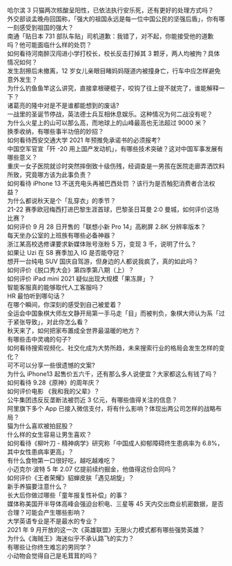 哈尔滨 3 只猫两次核酸呈阳性，已依法执行安乐死，还有更好的处理方式吗？  
外交部谈孟晚舟回国称，「强大的祖国永远是每一位中国公民的坚强后盾」，你有哪一刻感受到祖国的强大？  
南通「贴日本 731 部队车贴」司机道歉：我错了，对不起，你能接受他的道歉吗？他可能面临什么样的处罚？  
如何看待河南醉汉闯进小学打校长，校长反击打掉其 3 颗牙，两人均被拘？具体情况如何？  
发生刮擦后未撤离，12 岁女儿亲眼目睹妈妈隧道内被撞身亡，行车中应怎样避免意外发生？  
为什么钓鱼鱼竿这么讲究，直接拿根硬棍子，咬钩了往上提不就完了，谁能解释一下？  
诸葛亮的隆中对是不是谁都能想到的废话?  
一战里的圣诞节停战，英法德士兵互相休息娱乐。这种情况为何二战没有呢？  
为什么火星上的山可以那么高，而地球上的山峰最高也无法超过 9000 米？  
换季收纳，有哪些事半功倍的妙招？  
如何看待西安交通大学 2021 年预推免承诺书的必须报考?  
中国空军官宣「歼 -20 用上国产发动机」，有哪些技术突破？这对中国军事发展有哪些意义？  
重庆一女子医院就诊时突然摔倒致十级伤残，经调查是一男孩在医院走廊弄洒饮料所致，究竟哪方该为此事负责？  
如何看待 iPhone 13 不送充电头再被巴西处罚 ？该行为是否触犯消费者合法权益？  
为什么都说秋天是个「乱穿衣」的季节？  
21-22 赛季欧冠梅西打进巴黎生涯首球，巴黎圣日耳曼 2:0 曼城，如何评价这场比赛？  
如何评价 9 月 28 日开售的「联想小新 Pro 14」高刷屏 2.8K 分辨率版本？  
每天坐办公室的上班族有哪些必备神器？  
浙江某高校选修课要求新媒体账号涨粉 5 万，变现 3 千，说明了什么？  
如果让 Uzi 在 S8 赛季加入 IG 是否能夺冠？  
想开一台纯电 SUV 国庆自驾游，但身边的人都说我疯了，真的如此吗？  
如何评价《脱口秀大会》第四季第八期（上）？  
如何评价 iPad mini 2021 疑似出现大规模「果冻屏」？  
智能客服真的能够取代人工客服吗？  
HR 最怕听到哪句话？  
在哪个瞬间，你深刻的感受到自己被爱着？  
全运会中国象棋大师左文静开局第一手马走「目」而被判负，象棋大师认为系「过于紧张导致」，对此你怎么看？  
秋天来了，如何把家布置成全世界最温暖的地方？  
有哪些击中灵魂的句子?  
如何看待搜索视频化、社交化成为大势所趋，未来搜索行业的格局会发生怎样的变化？  
可不可以分享一些很遗憾的文案?  
为什么 iPhone13 起售价五六千，还有那么多人说便宜？大家都这么有钱了吗？  
如何看待 9.28《原神》的周年庆？  
如何评价电影 《我和我的父辈》？  
公牛集团违反反垄断法被罚近 3 亿元，有哪些值得关注的信息？  
阿里旗下多个 App 已接入微信支付，将有什么影响？体现出两公司怎样的战略布局？  
猫为什么喜欢被拍屁股？  
什么样的女生容易让男生喜欢？  
如何看待《柳叶刀 - 精神病学》研究称「中国成人抑郁障碍终生患病率为 6.8%，其中女性患病率更高」？  
有什么食物第一口很好吃，越吃越难吃？  
小迈克尔·波特 5 年 2.07 亿提前续约掘金，他值得这份合同吗？  
如何评价《王者荣耀》貂蝉皮肤「遇见胡旋」？  
新手养猫要注意什么？  
长大后你做过哪些「童年报复性补偿」的事？  
媒体称美国开半导体高峰会强迫台积电、三星等 45 天内交出商业机密数据，是否合理？可能会产生哪些影响？  
大学英语专业是不是最水的专业？  
2021 年 9 月开放的这一次《英雄联盟》无限火力模式都有哪些强势英雄？  
为什么《海贼王》海迷似乎不承认路飞的实力？  
有哪些让你终生难忘的男同学？  
小动物会觉得自己是毛茸茸的吗？  
